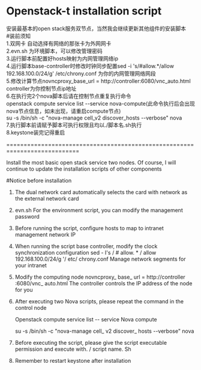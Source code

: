 # Openstack-t installation script
安装最基本的open stack服务双节点，当然我会继续更新其他组件的安装脚本  
#装前须知  
1.双网卡 自动选择有网络的那张卡为外网网卡  
2.evn.sh 为环境脚本，可以修改管理密码  
3.运行脚本前配置好hosts映射为内网管理网络ip  
4.运行脚本base-controller时修改时钟同步配置sed -i 's/\#allow.*/allow 192.168.100.0\/24/g' /etc/chrony.conf 为你的内网管理网络网段  
5.修改计算节点novncproxy_base_url = http://controller:6080/vnc_auto.html controller为你控制节点ip地址  
6.在执行完2个nova脚本后请在控制节点重复执行命令  
openstack compute service list --service nova-compute(此命令执行后会出现nova节点信息，如未出现，请重启compute节点)  
su -s /bin/sh -c "nova-manage cell_v2 discover_hosts --verbose" nova  
7.执行脚本前请赋予脚本可执行权限且均以./脚本名.sh执行  
8.keystone装完记得重启    

===========================================================================   

Install the most basic open stack service two nodes. Of course, I will continue to update the installation scripts of other components

#Notice before installation

1. The dual network card automatically selects the card with network as the external network card

2. evn.sh For the environment script, you can modify the management password

3. Before running the script, configure hosts to map to intranet management network IP

4. When running the script base controller, modify the clock synchronization configuration sed - I's / # allow. * / allow 192.168.100.0/24/g '/ etc/ chrony.conf Manage network segments for your intranet

5. Modify the computing node novncproxy_ base_ url = http://controller :6080/vnc_ auto.html The controller controls the IP address of the node for you

6. After executing two Nova scripts, please repeat the command in the control node

   Openstack compute service list -- service Nova compute

   su -s /bin/sh -c "nova-manage cell_ v2 discover_ hosts --verbose" nova

7. Before executing the script, please give the script executable permission and execute with. / script name. Sh

8. Remember to restart keystone after installation
